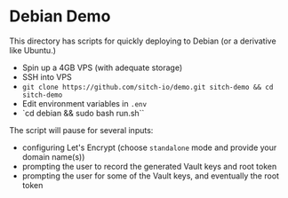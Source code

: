 # Debian Demo
This directory has scripts for quickly deploying to Debian (or a derivative like Ubuntu.)

- Spin up a 4GB VPS (with adequate storage)
- SSH into VPS
- `git clone https://github.com/sitch-io/demo.git sitch-demo && cd sitch-demo`
- Edit environment variables in `.env`
- `cd debian && sudo bash run.sh``

The script will pause for several inputs:

- configuring Let's Encrypt (choose `standalone` mode and provide your domain name(s))
- prompting the user to record the generated Vault keys and root token
- prompting the user for some of the Vault keys, and eventually the root token
